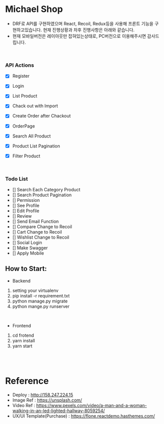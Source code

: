 # Michael Shop
- DRF로 API를 구현하였으며 React, Recoil, Redux등을 사용해 프론트 기능을 구현하고있습니다. 현재 진행상황과 차후 진행사항은 아래와 같습니다.
- 현재 모바일버전은 레이아웃만 잡혀있는상태로, PC버전으로 이용해주시면 감사드립니다.

<br>

### API Actions

- [x] Register
- [x] Login
- [x] List Product
- [x] Chack out with Import
- [x] Create Order after Chackout
- [x] OrderPage
- [x] Search All Product
- [x] Product List Pagination
- [x] Filter Product


<br>

### Todo List

- [] Search Each Category Product
- [] Search Product Pagination
- [] Permission
- [] See Profile
- [] Edit Profile
- [] Review
- [] Send Email Function
- [] Compare Change to Recoil
- [] Cart Change to Recoil
- [] Wishlist Change to Recoil
- [] Social Login
- [] Make Swagger
- [] Apply Mobile

## How to Start:

- Backend

1. setting your virtualenv
2. pip install -r requirement.txt
3. python manage.py migrate
4. python mange.py runserver

<br>

 - Frontend

1. cd frotend
2. yarn install
3. yarn start


<br><br>

# Reference
- Deploy : http://158.247.224.15
- Image Ref : https://unsplash.com/
- Video Ref : https://www.pexels.com/video/a-man-and-a-woman-walking-in-an-led-lighted-hallway-8059254/
- UX/UI Template(Purchase) : https://flone.reactdemo.hasthemes.com/ 
